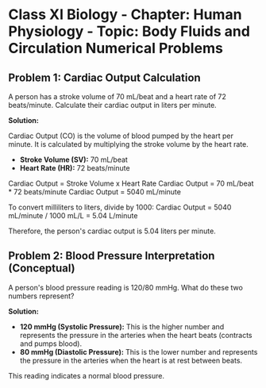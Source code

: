 # Class XI Biology - Chapter: Human Physiology - Topic: Body Fluids and Circulation Numerical Problems

## Problem 1: Cardiac Output Calculation

A person has a stroke volume of 70 mL/beat and a heart rate of 72 beats/minute. Calculate their cardiac output in liters per minute.

**Solution:**

Cardiac Output (CO) is the volume of blood pumped by the heart per minute. It is calculated by multiplying the stroke volume by the heart rate.

*   **Stroke Volume (SV):** 70 mL/beat
*   **Heart Rate (HR):** 72 beats/minute

Cardiac Output = Stroke Volume x Heart Rate
Cardiac Output = 70 mL/beat * 72 beats/minute
Cardiac Output = 5040 mL/minute

To convert milliliters to liters, divide by 1000:
Cardiac Output = 5040 mL/minute / 1000 mL/L = 5.04 L/minute

Therefore, the person's cardiac output is 5.04 liters per minute.

## Problem 2: Blood Pressure Interpretation (Conceptual)

A person's blood pressure reading is 120/80 mmHg. What do these two numbers represent?

**Solution:**

*   **120 mmHg (Systolic Pressure):** This is the higher number and represents the pressure in the arteries when the heart beats (contracts and pumps blood).
*   **80 mmHg (Diastolic Pressure):** This is the lower number and represents the pressure in the arteries when the heart is at rest between beats.

This reading indicates a normal blood pressure.